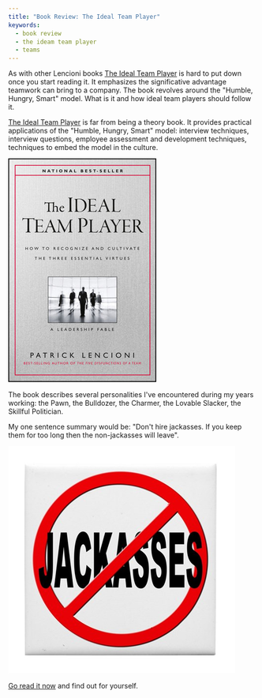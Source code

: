 ```yaml
---
title: "Book Review: The Ideal Team Player"
keywords:
  - book review
  - the ideam team player
  - teams
---
```


As with other Lencioni books [The Ideal Team Player](http://amzn.to/1UlWXv4) is hard to put down once you start reading it. It emphasizes the significative advantage teamwork can bring to a company. The book revolves around the "Humble, Hungry, Smart" model. What is it and how ideal team players should follow it.  

[The Ideal Team Player](http://amzn.to/1UlWXv4) is far from being a theory book. It provides practical applications of the "Humble, Hungry, Smart" model: interview techniques, interview questions, employee assessment and development techniques, techniques to embed the model in the culture.  

[![The Ideal Team Player](/images/books/the-ideal-team-player.jpg)](http://amzn.to/1UlWXv4)  

The book describes several personalities I've encountered during my years working: the Pawn, the Bulldozer, the Charmer, the Lovable Slacker, the Skillful Politician.  

My one sentence summary would be: "Don't hire jackasses. If you keep them for too long then the non-jackasses will leave".  

[![No Jackasses](/images/books/no-jackasses.jpg)](http://amzn.to/1UlWXv4)  

[Go read it now](http://amzn.to/1UlWXv4) and find out for yourself.
